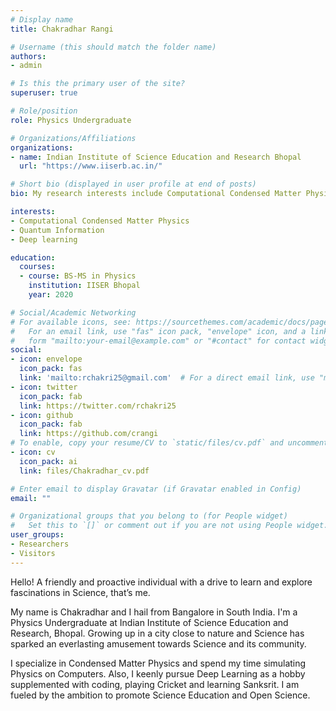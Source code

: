 ```yaml
---
# Display name
title: Chakradhar Rangi

# Username (this should match the folder name)
authors:
- admin

# Is this the primary user of the site?
superuser: true

# Role/position
role: Physics Undergraduate

# Organizations/Affiliations
organizations:
- name: Indian Institute of Science Education and Research Bhopal
  url: "https://www.iiserb.ac.in/"

# Short bio (displayed in user profile at end of posts)
bio: My research interests include Computational Condensed Matter Physics and developing scientific codes.

interests:
- Computational Condensed Matter Physics
- Quantum Information
- Deep learning

education:
  courses:
  - course: BS-MS in Physics
    institution: IISER Bhopal
    year: 2020

# Social/Academic Networking
# For available icons, see: https://sourcethemes.com/academic/docs/page-builder/#icons
#   For an email link, use "fas" icon pack, "envelope" icon, and a link in the
#   form "mailto:your-email@example.com" or "#contact" for contact widget.
social:
- icon: envelope
  icon_pack: fas
  link: 'mailto:rchakri25@gmail.com'  # For a direct email link, use "mailto:test@example.org".
- icon: twitter
  icon_pack: fab
  link: https://twitter.com/rchakri25
- icon: github
  icon_pack: fab
  link: https://github.com/crangi
# To enable, copy your resume/CV to `static/files/cv.pdf` and uncomment the lines below.
- icon: cv
  icon_pack: ai
  link: files/Chakradhar_cv.pdf

# Enter email to display Gravatar (if Gravatar enabled in Config)
email: ""

# Organizational groups that you belong to (for People widget)
#   Set this to `[]` or comment out if you are not using People widget.
user_groups:
- Researchers
- Visitors
---
```


Hello! A friendly and proactive individual with a drive to learn and explore fascinations in Science, that’s me.

My name is Chakradhar and I hail from Bangalore in South India. I'm a Physics Undergraduate at Indian Institute of Science Education and Research, Bhopal. Growing up in a city close to nature and Science has sparked an everlasting amusement towards Science and its community.

I specialize in Condensed Matter Physics and spend my time simulating Physics on Computers. Also, I keenly pursue Deep Learning as a hobby supplemented with coding, playing Cricket and learning Sanksrit. I am fueled by the ambition to promote Science Education and Open Science.
